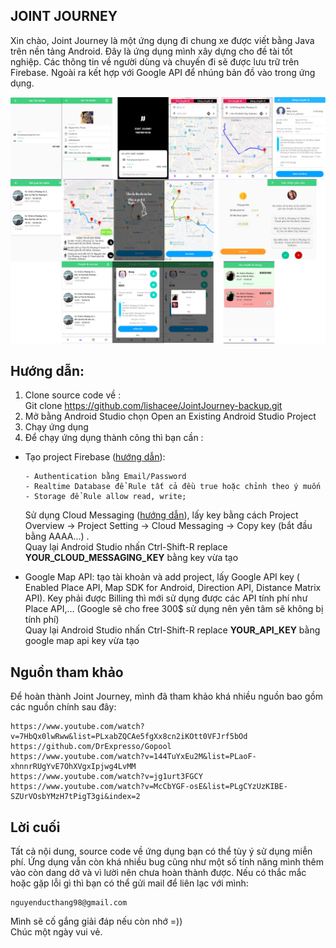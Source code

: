 ## JOINT JOURNEY
Xin chào, Joint Journey là một ứng dụng đi chung xe được viết bằng Java trên nền tảng Android. Đây là ứng dụng mình xây dựng cho đề tài tốt nghiệp. Các thông tin về người dùng và chuyến đi sẽ được lưu trữ trên Firebase. Ngoài ra kết hợp với Google API để nhúng bản đồ vào trong ứng dụng.    

![1](https://github.com/lishacee/JointJourney-backup/blob/master/docs/Image/jointjourney.png)
## Hướng dẫn:
1.	Clone source code về :  
Git clone https://github.com/lishacee/JointJourney-backup.git
2.	Mở bằng Android Studio chọn Open an Existing Android Studio Project
3.	Chạy ứng dụng  
4. Để chạy ứng dụng thành công thì bạn cần :
-	Tạo project Firebase ([hướng dẫn](https://firebase.google.com/docs/android/setup?authuser=0)):  
  
        - Authentication bằng Email/Password  
        - Realtime Database để Rule tất cả đều true hoặc chỉnh theo ý muốn
        - Storage để Rule allow read, write;
  
    Sử dụng Cloud Messaging ([hướng dẫn](https://firebase.google.com/docs/cloud-messaging/android/client)), lấy key bằng cách Project Overview -> Project Setting -> Cloud Messaging -> Copy key (bắt đầu bằng AAAA…) .   
    Quay lại Android Studio nhấn Ctrl-Shift-R replace **YOUR_CLOUD_MESSAGING_KEY** bằng key vừa tạo  

-	Google Map API: tạo tài khoản và add project, lấy Google API key ( Enabled Place API, Map SDK for Android, Direction API, Distance Matrix API). Key phải được Billing thì mới sử dụng được các API tính phí như Place API,… (Google sẽ cho free 300$ sử dụng nên yên tâm sẽ không bị tính phí)  
    Quay lại Android Studio nhấn Ctrl-Shift-R replace **YOUR_API_KEY** bằng google map api key vừa tạo

## Nguồn tham khảo

Để hoàn thành Joint Journey, mình đã tham khảo khá nhiều nguồn bao gồm các nguồn chính sau đây:      

    https://www.youtube.com/watch?v=7HbQx0lwRww&list=PLxabZQCAe5fgXx8cn2iKOtt0VFJrf5bOd
    https://github.com/DrExpresso/Gopool
    https://www.youtube.com/watch?v=144TuYxEu2M&list=PLaoF-xhnnrRUgYvE7OhXVgxIpjwg4LvMM
    https://www.youtube.com/watch?v=jg1urt3FGCY
    https://www.youtube.com/watch?v=McCbYGF-osE&list=PLgCYzUzKIBE-SZUrVOsbYMzH7tPigT3gi&index=2


## Lời cuối
Tất cả nội dung, source code về ứng dụng bạn có thể tùy ý sử dụng miễn phí. Ứng dụng vẫn còn khá nhiều bug cũng như một số tính năng mình thêm vào còn dang dở và vì lười nên chưa hoàn thành được. Nếu có thắc mắc hoặc gặp lỗi gì thì bạn có thể gửi mail để liên lạc với mình:   

    nguyenducthang98@gmail.com   
Mình sẽ cố gắng giải đáp nếu còn nhớ =))  
Chúc một ngày vui vẻ. 


